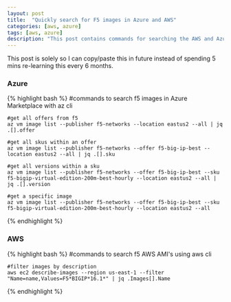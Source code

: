 ```yaml
---
layout: post
title:  "Quickly search for F5 images in Azure and AWS"
categories: [aws, azure]
tags: [aws, azure]
description: "This post contains commands for searching the AWS and Azure VM image marketplaces, so that I can quickly copy and paste next time." #this is a custom variable meant for a short description to be displayed on home page
---
```

<!-- begin_excerpt -->
This post is solely so I can copy/paste this in future instead of spending 5 mins re-learning this every 6 months.

<!-- end_excerpt -->
### Azure
{% highlight bash %}
    #commands to search f5 images in Azure Marketplace with az cli

    #get all offers from f5
    az vm image list --publisher f5-networks --location eastus2 --all | jq .[].offer

    #get all skus within an offer
    az vm image list --publisher f5-networks --offer f5-big-ip-best --location eastus2 --all | jq .[].sku

    #get all versions within a sku
    az vm image list --publisher f5-networks --offer f5-big-ip-best --sku f5-bigip-virtual-edition-200m-best-hourly --location eastus2 --all | jq .[].version

    #get a specific image
    az vm image list --publisher f5-networks --offer f5-big-ip-best --sku f5-bigip-virtual-edition-200m-best-hourly --location eastus2 --all

{% endhighlight %}

### AWS
{% highlight bash %}
    #commands to search f5 AWS AMI's using aws cli

    #filter images by description
    aws ec2 describe-images --region us-east-1 --filter "Name=name,Values=F5*BIGIP*16.1*" | jq .Images[].Name

{% endhighlight %}
